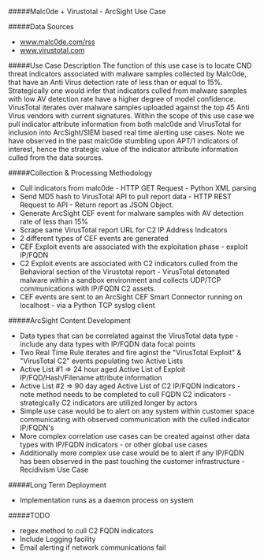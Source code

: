 #####Malc0de + Virustotal - ArcSight Use Case 

#####Data Sources 
- www.malc0de.com/rss
- www.virustotal.com

#####Use Case Description
The function of this use case is to locate CND threat indicators associated with malware samples collected by Malc0de, that have an Anti Virus detection rate of less than or equal to 15%. Strategically one would infer that indicators culled from malware samples with low AV detection rate have a higher degree of model confidence. 
VirusTotal iterates over malware samples uploaded against the top 45 Anti Virus vendors with current signatures. Within the scope of this use case we pull indicator attribute information from both malc0de and VirusTotal for inclusion into ArcSight/SIEM based real time alerting use cases. Note we have observed in the past malc0de stumbling upon APT/1 indicators of interest, hence the strategic value of the indicator attribute information culled from the data sources. 

#####Collection & Processing Methodology 
- Cull indicators from malc0de - HTTP GET Request - Python XML parsing 
- Send MD5 hash to VirusTotal API to pull report data - HTTP REST Request to API - Return report as JSON Object. 
- Generate ArcSight CEF event for malware samples with AV detection rate of less than 15% 
- Scrape same VirusTotal report URL for C2 IP Address Indicators 
- 2 different types of CEF events are generated 
- CEF Exploit events are associated with the exploitation phase - exploit IP/FQDN 
- C2 Exploit events are associated with C2 indicators culled from the Behavioral section of the Virustotal report - VirusTotal detonated malware within a sandbox environment and collects UDP/TCP communications with IP/FQDN C2 assets. 
- CEF events are sent to an ArcSight CEF Smart Connector running on localhost - via a Python TCP syslog client

#####ArcSight Content Development 
- Data types that can be correlated against the VirusTotal data type - include any data types with IP/FQDN data focal points 
- Two Real Time Rule iterates and fire aginst the "VirusTotal Exploit" & "VirusTotal C2" events populating two Active Lists 
- Active List #1 => 24 hour aged Active List of Exploit IP/FQD/Hash/Filename attribute information
- Active List #2 => 90 day aged Active List of C2 IP/FQDN indicators - note method needs to be completed to cull FQDN C2 indicators - strategically C2 indicators are utilized longer by actors
- Simple use case would be to alert on any system within customer space communicating with observed communication with the culled indicator IP/FQDN's 
- More complex correlation use cases can be created against other data types with IP/FQDN indicators - or other global use cases
- Additionally more complex use case would be to alert if any IP/FQDN has been observed in the past touching the customer infrastructure - Recidivism Use Case 

#####Long Term Deployment
- Implementation runs as a daemon process on system

#####TODO
- regex method to cull C2 FQDN indicators 
- Include Logging facility 
- Email alerting if network communications fail 


